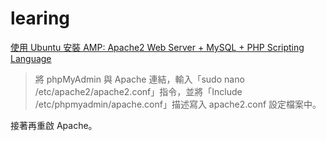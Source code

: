 # learing
[使用 Ubuntu 安裝 AMP: Apache2 Web Server + MySQL + PHP Scripting Language](http://www.nowtaxes.com.tw/node/1119)

>將 phpMyAdmin 與 Apache 連結，輸入「sudo nano /etc/apache2/apache2.conf」指令，並將「Include /etc/phpmyadmin/apache.conf」描述寫入 apache2.conf 設定檔案中。

接著再重啟 Apache。
